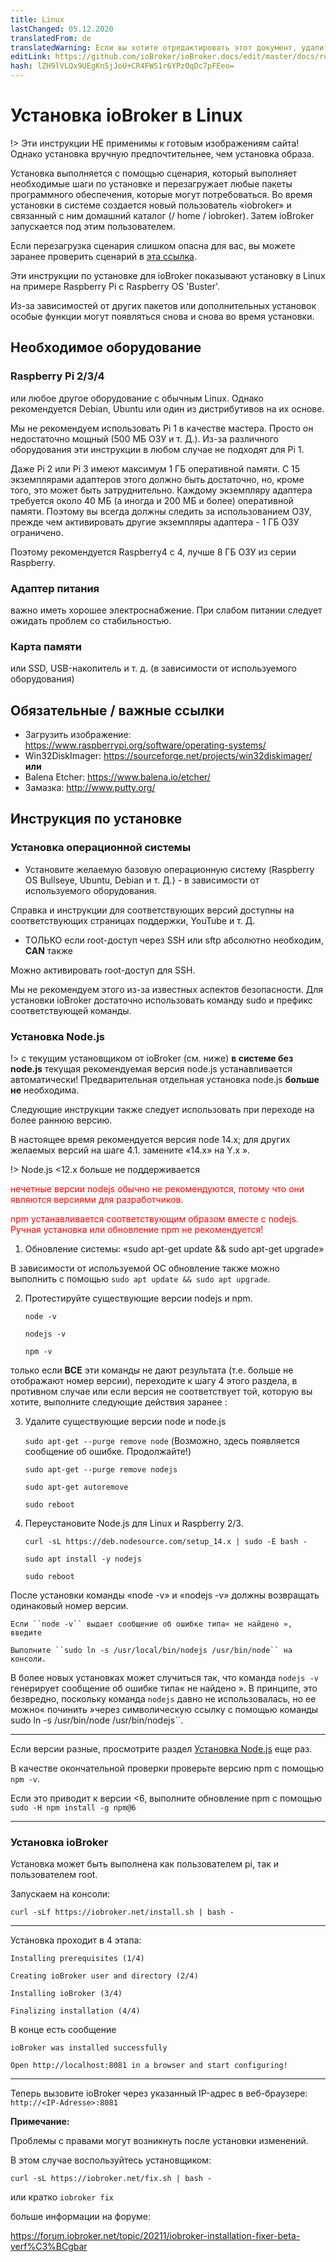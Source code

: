 ```yaml
---
title: Linux
lastChanged: 05.12.2020
translatedFrom: de
translatedWarning: Если вы хотите отредактировать этот документ, удалите поле «translationFrom», в противном случае этот документ будет снова автоматически переведен
editLink: https://github.com/ioBroker/ioBroker.docs/edit/master/docs/ru/install/linux.md
hash: lZH9lVLQx9UEgKn5jJoU+CR4FWS1r6YPz0qDc7pFEeo=
---
```

# Установка ioBroker в Linux
!> Эти инструкции НЕ применимы к готовым изображениям сайта! Однако установка вручную предпочтительнее, чем установка образа.

Установка выполняется с помощью сценария, который выполняет необходимые шаги по установке и перезагружает любые пакеты программного обеспечения, которые могут потребоваться.
Во время установки в системе создается новый пользователь «iobroker» и связанный с ним домашний каталог (/ home / iobroker).
Затем ioBroker запускается под этим пользователем.

Если перезагрузка сценария слишком опасна для вас, вы можете заранее проверить сценарий в [эта ссылка](https://raw.githubusercontent.com/ioBroker/ioBroker/stable-installer/installer.sh).

Эти инструкции по установке для ioBroker показывают установку в Linux на примере Raspberry Pi с Raspberry OS 'Buster'.

Из-за зависимостей от других пакетов или дополнительных установок особые функции могут появляться снова и снова во время установки.

## Необходимое оборудование
### Raspberry Pi 2/3/4
или любое другое оборудование с обычным Linux. Однако рекомендуется Debian, Ubuntu или один из дистрибутивов на их основе.

Мы не рекомендуем использовать Pi 1 в качестве мастера. Просто он недостаточно мощный (500 МБ ОЗУ и т. Д.). Из-за различного оборудования эти инструкции в любом случае не подходят для Pi 1.

Даже Pi 2 или Pi 3 имеют максимум 1 ГБ оперативной памяти. С 15 экземплярами адаптеров этого должно быть достаточно, но, кроме того, это может быть затруднительно. Каждому экземпляру адаптера требуется около 40 МБ (а иногда и 200 МБ и более) оперативной памяти. Поэтому вы всегда должны следить за использованием ОЗУ, прежде чем активировать другие экземпляры адаптера - 1 ГБ ОЗУ ограничено.

Поэтому рекомендуется Raspberry4 с 4, лучше 8 ГБ ОЗУ из серии Raspberry.

### Адаптер питания
важно иметь хорошее электроснабжение. При слабом питании следует ожидать проблем со стабильностью.

### Карта памяти
или SSD, USB-накопитель и т. д. (в зависимости от используемого оборудования)

## Обязательные / важные ссылки
* Загрузить изображение: https://www.raspberrypi.org/software/operating-systems/
* Win32DiskImager: https://sourceforge.net/projects/win32diskimager/ **или**
* Balena Etcher: https://www.balena.io/etcher/
* Замазка: http://www.putty.org/

## Инструкция по установке
### Установка операционной системы
* Установите желаемую базовую операционную систему (Raspberry OS Bullseye, Ubuntu, Debian и т. Д.) - в зависимости от используемого оборудования.

Справка и инструкции для соответствующих версий доступны на соответствующих страницах поддержки, YouTube и т. Д.

* ТОЛЬКО если root-доступ через SSH или sftp абсолютно необходим, **CAN** также

Можно активировать root-доступ для SSH.

Мы не рекомендуем этого из-за известных аспектов безопасности. Для установки ioBroker достаточно использовать команду sudo и префикс соответствующей команды.

### Установка Node.js
!> с текущим установщиком от ioBroker (см. ниже) **в системе без node.js** текущая рекомендуемая версия node.js устанавливается автоматически! Предварительная отдельная установка node.js **больше не** необходима.

Следующие инструкции также следует использовать при переходе на более раннюю версию.

В настоящее время рекомендуется версия node 14.x; для других желаемых версий на шаге 4.1. замените «14.x» на Y.x ».

!> Node.js <12.x больше не поддерживается

<span style="color:red">нечетные версии nodejs обычно не рекомендуются, потому что они являются версиями для разработчиков.</span>

<span style="color:red">npm устанавливается соответствующим образом вместе с nodejs. Ручная установка или обновление npm не рекомендуется!</span>

1. Обновление системы: «sudo apt-get update && sudo apt-get upgrade»

В зависимости от используемой ОС обновление также можно выполнить с помощью `sudo apt update && sudo apt upgrade`.

2. Протестируйте существующие версии nodejs и npm.

    ``node -v``

    ``nodejs -v``

    ``npm -v``

только если **ВСЕ** эти команды не дают результата (т.е. больше не отображают номер версии), переходите к шагу 4 этого раздела, в противном случае или если версия не соответствует той, которую вы хотите, выполните следующие действия заранее :

3. Удалите существующие версии node и node.js

    ``sudo apt-get --purge remove node`` (Возможно, здесь появляется сообщение об ошибке. Продолжайте!)

    ``sudo apt-get --purge remove nodejs``

    ``sudo apt-get autoremove``

    ``sudo reboot``

4. Переустановите Node.js для Linux и Raspberry 2/3.

    ``curl -sL https://deb.nodesource.com/setup_14.x | sudo -E bash -``

    ``sudo apt install -y nodejs``

    ``sudo reboot``

После установки команды «node -v» и «nodejs -v» должны возвращать одинаковый номер версии.

    Если ``node -v`` выдает сообщение об ошибке типа« не найдено », введите

    Выполните ``sudo ln -s /usr/local/bin/nodejs /usr/bin/node`` на консоли.

В более новых установках может случиться так, что команда ``nodejs -v`` генерирует сообщение об ошибке типа« не найдено ».
В принципе, это безвредно, поскольку команда ``nodejs`` давно не использовалась, но ее можно« починить »через символическую ссылку с помощью команды` `sudo ln -s /usr/bin/node /usr/bin/nodejs``.

---

Если версии разные, просмотрите раздел [Установка Node.js](#installation-nodejs) еще раз.

В качестве окончательной проверки проверьте версию npm с помощью ``npm -v``.

Если это приводит к версии <6, выполните обновление npm с помощью ``sudo -H npm install -g npm@6``

---

### Установка ioBroker
Установка может быть выполнена как пользователем pi, так и пользователем root.

Запускаем на консоли:

``curl -sLf https://iobroker.net/install.sh | bash -``

---

Установка проходит в 4 этапа:

``Installing prerequisites (1/4)``

``Creating ioBroker user and directory (2/4)``

``Installing ioBroker (3/4)``

``Finalizing installation (4/4)``

В конце есть сообщение

``ioBroker was installed successfully``

``Open http://localhost:8081 in a browser and start configuring!``

---

Теперь вызовите ioBroker через указанный IP-адрес в веб-браузере: ``http://<IP-Adresse>:8081``

**Примечание:**

Проблемы с правами могут возникнуть после установки изменений.

В этом случае воспользуйтесь установщиком:

``curl -sL https://iobroker.net/fix.sh | bash -``

или кратко `iobroker fix`

больше информации на форуме:

https://forum.iobroker.net/topic/20211/iobroker-installation-fixer-beta-verf%C3%BCgbar